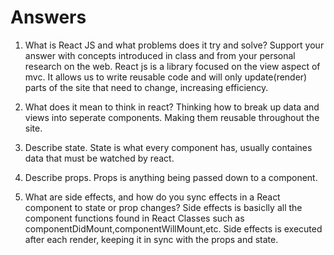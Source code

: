 # Answers

1. What is React JS and what problems does it try and solve? Support your answer with concepts introduced in class and from your personal research on the web.
React js is a library focused on the view aspect of mvc. It allows us to write reusable code and will only update(render) parts of the site that need to change, increasing efficiency.

1. What does it mean to think in react?
Thinking how to break up data and views into seperate components. Making them reusable throughout the site.

1. Describe state.
State is what every component has, usually containes data that must be watched by react.

1. Describe props.
Props is anything being passed down to a component.

1. What are side effects, and how do you sync effects in a React component to state or prop changes?
Side effects is basiclly all the component functions found in React Classes such as componentDidMount,componentWillMount,etc. Side effects is executed after each render, keeping it in sync with the props and state.